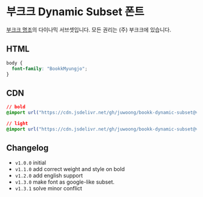 # 부크크 Dynamic Subset 폰트

[부크크 명조](https://bookk.co.kr/font)의 다이나믹 서브셋입니다.
모든 권리는 (주) 부크크에 있습니다.

## HTML

```css
body {
  font-family: "BookkMyungjo";
}
```

## CDN

```css
// bold
@import url("https://cdn.jsdelivr.net/gh/juwoong/bookk-dynamic-subset@v1.3.1/BookkMyungjo_Bold.css");

// light
@import url("https://cdn.jsdelivr.net/gh/juwoong/bookk-dynamic-subset@v1.3.1/BookkMyungjo_Light.css");
```

## Changelog

- `v1.0.0` initial
- `v1.1.0` add correct weight and style on bold
- `v1.2.0` add english support
- `v1.3.0` make font as google-like subset.
- `v1.3.1` solve minor conflict
